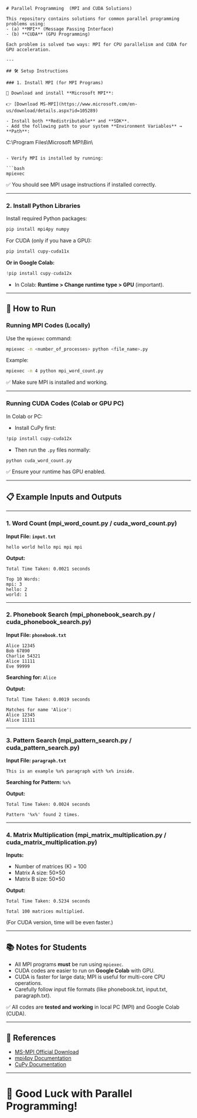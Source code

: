 

```
# Parallel Programming  (MPI and CUDA Solutions)

This repository contains solutions for common parallel programming problems using:
- (a) **MPI** (Message Passing Interface)
- (b) **CUDA** (GPU Programming)

Each problem is solved two ways: MPI for CPU parallelism and CUDA for GPU acceleration.

---

## 🛠 Setup Instructions

### 1. Install MPI (for MPI Programs)

🔗 Download and install **Microsoft MPI**:

👉 [Download MS-MPI](https://www.microsoft.com/en-us/download/details.aspx?id=105289)

- Install both **Redistributable** and **SDK**.
- Add the following path to your system **Environment Variables** → **Path**:

```
C:\Program Files\Microsoft MPI\Bin\
```

- Verify MPI is installed by running:

```bash
mpiexec
```
✅ You should see MPI usage instructions if installed correctly.

---

### 2. Install Python Libraries

Install required Python packages:

```bash
pip install mpi4py numpy
```

For CUDA (only if you have a GPU):

```bash
pip install cupy-cuda11x
```

**Or in Google Colab:**

```python
!pip install cupy-cuda12x
```

- In Colab: **Runtime > Change runtime type > GPU** (important).

---


## 🏃 How to Run

### Running MPI Codes (Locally)

Use the `mpiexec` command:

```bash
mpiexec -n <number_of_processes> python <file_name>.py
```

Example:

```bash
mpiexec -n 4 python mpi_word_count.py
```

✅ Make sure MPI is installed and working.

---

### Running CUDA Codes (Colab or GPU PC)

In Colab or PC:

- Install CuPy first:

```bash
!pip install cupy-cuda12x
```

- Then run the `.py` files normally:

```python
python cuda_word_count.py
```

✅ Ensure your runtime has GPU enabled.

---

## 📋 Example Inputs and Outputs

---

### 1. Word Count (mpi_word_count.py / cuda_word_count.py)

**Input File: `input.txt`**

```
hello world hello mpi mpi mpi
```

**Output:**

```
Total Time Taken: 0.0021 seconds

Top 10 Words:
mpi: 3
hello: 2
world: 1
```

---

### 2. Phonebook Search (mpi_phonebook_search.py / cuda_phonebook_search.py)

**Input File: `phonebook.txt`**

```
Alice 12345
Bob 67890
Charlie 54321
Alice 11111
Eve 99999
```

**Searching for:** `Alice`

**Output:**

```
Total Time Taken: 0.0019 seconds

Matches for name 'Alice':
Alice 12345
Alice 11111
```

---

### 3. Pattern Search (mpi_pattern_search.py / cuda_pattern_search.py)

**Input File: `paragraph.txt`**

```
This is an example %x% paragraph with %x% inside.
```

**Searching for Pattern:** `%x%`

**Output:**

```
Total Time Taken: 0.0024 seconds

Pattern '%x%' found 2 times.
```

---

### 4. Matrix Multiplication (mpi_matrix_multiplication.py / cuda_matrix_multiplication.py)

**Inputs:**

- Number of matrices (K) = 100
- Matrix A size: 50×50
- Matrix B size: 50×50

**Output:**

```
Total Time Taken: 0.5234 seconds

Total 100 matrices multiplied.
```

(For CUDA version, time will be even faster.)

---

## 📚 Notes for Students

- All MPI programs **must** be run using `mpiexec`.
- CUDA codes are easier to run on **Google Colab** with GPU.
- CUDA is faster for large data; MPI is useful for multi-core CPU operations.
- Carefully follow input file formats (like phonebook.txt, input.txt, paragraph.txt).

✅ All codes are **tested and working** in local PC (MPI) and Google Colab (CUDA).

---

## 📎 References

- [MS-MPI Official Download](https://www.microsoft.com/en-us/download/details.aspx?id=105289)
- [mpi4py Documentation](https://mpi4py.readthedocs.io/en/stable/)
- [CuPy Documentation](https://docs.cupy.dev/en/stable/)

---

# 🚀 Good Luck with Parallel Programming!